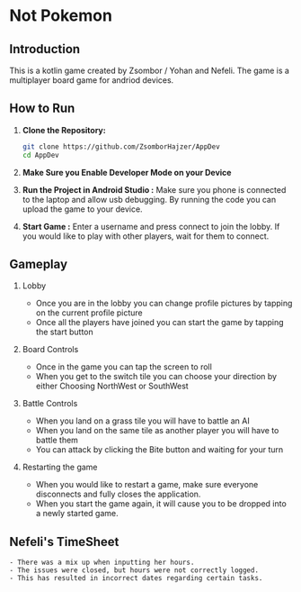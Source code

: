 # Not Pokemon

## Introduction
This is a kotlin game created by Zsombor / Yohan and Nefeli. The game is a multiplayer board game for andriod devices.

## How to Run
1. **Clone the Repository:**
    ```sh
    git clone https://github.com/ZsomborHajzer/AppDev
    cd AppDev
    ```

2. **Make Sure you Enable Developer Mode on your Device**

3. **Run the Project in Android Studio :**
    Make sure you phone is connected to the laptop and allow usb debugging. 
    By running the code you can upload the game to your device.
4. **Start Game :**
    Enter a username  and press connect to join the lobby.
    If you would like to play with other players, wait for them to connect.


## Gameplay
1. Lobby
   - Once you are in the lobby you can change profile pictures by tapping on the current profile picture
   - Once all the players have joined you can start the game by tapping the start button

2. Board Controls 
   - Once in the game you can tap the screen to roll
   - When you get to the switch tile you can choose your direction by either Choosing NorthWest or SouthWest
   
3. Battle Controls
   - When you land on a grass tile you will have to battle an AI
   - When you land on the same tile as another player you will have to battle them
   - You can attack by clicking the Bite button and waiting for your turn

4. Restarting the game
    - When you would like to restart a game, make sure everyone disconnects and fully closes the application. 
    - When you start the game again, it will cause you to be dropped into a newly started game.


## Nefeli's TimeSheet
    - There was a mix up when inputting her hours. 
    - The issues were closed, but hours were not correctly logged. 
    - This has resulted in incorrect dates regarding certain tasks.

    